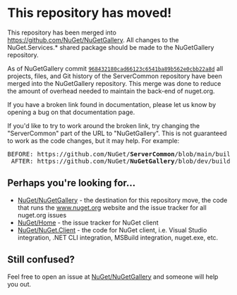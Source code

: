 # This repository has moved!

This repository has been merged into https://github.com/NuGet/NuGetGallery. All changes to the NuGet.Services.* shared package should be made to the NuGetGallery repository.

As of NuGetGallery commit
[`968432180cad66123c6541ba89b562e0cbb22a8d`](https://github.com/NuGet/NuGetGallery/commit/968432180cad66123c6541ba89b562e0cbb22a8d)
all projects, files, and Git history of the ServerCommon repository have been merged into the NuGetGallery
repository. This merge was done to reduce the amount of overhead needed to maintain the back-end of nuget.org.

If you have a broken link found in documentation, please let us know by opening a bug on that documentation page.

If you'd like to try to work around the broken link, try changing the "ServerCommon" part of the URL to
"NuGetGallery". This is not guaranteed to work as the code changes, but it may help. For example:

<pre>
BEFORE: https://github.com/NuGet/<b>ServerCommon</b>/blob/main/build.ps1
 AFTER: https://github.com/NuGet/<b>NuGetGallery</b>/blob/dev/build.ps1
</pre>

## Perhaps you're looking for...

- [NuGet/NuGetGallery](https://github.com/NuGet/NuGetGallery) -  the destination for this repository move, the code that runs the www.nuget.org website and the issue tracker for all nuget.org issues
- [NuGet/Home](https://github.com/NuGet/Home) - the issue tracker for NuGet client
- [NuGet/NuGet.Client](https://github.com/NuGet/NuGet.Client) - the code for NuGet client, i.e. Visual Studio
  integration, .NET CLI integration, MSBuild integration, nuget.exe, etc. 

## Still confused?

Feel free to open an issue at [NuGet/NuGetGallery](https://github.com/NuGet/NuGetGallery/issues) and someone will help
you out.